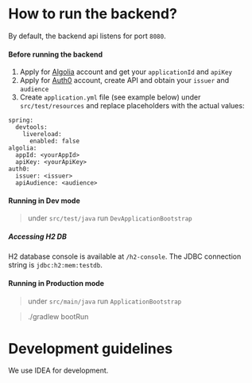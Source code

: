 # How to run the backend?

By default, the backend api listens for port `8080`.

#### Before running the backend
1. Apply for [Algolia](https://www.algolia.com) account and get your `applicationId` and `apiKey`
2. Apply for [Auth0](https://auth0.com) account, create API and obtain your `issuer` and `audience`
3. Create `application.yml` file (see example below) under `src/test/resources` and replace placeholders with the actual values:
```
spring:
  devtools:
    livereload:
      enabled: false
algolia:
  appId: <yourAppId>
  apiKey: <yourApiKey>
auth0:
  issuer: <issuer>
  apiAudience: <audience>
```


#### Running in Dev mode
> under `src/test/java` run `DevApplicationBootstrap`
 
##### Accessing H2 DB
H2 database console is available at `/h2-console`. The JDBC connection string is `jdbc:h2:mem:testdb`. 
 
#### Running in Production mode
> under `src/main/java` run `ApplicationBootstrap`

> ./gradlew bootRun

# Development guidelines
We use IDEA for development.


